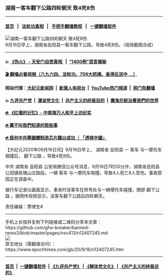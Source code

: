 ### 湖南一客车翻下公路四轮朝天 致4死8伤
------------------------

#### [首页](https://github.com/gfw-breaker/banned-news3/blob/master/README.md) &nbsp;&nbsp;|&nbsp;&nbsp; [法轮功真相](https://github.com/begood0513/basic/blob/master/README.md)  &nbsp;&nbsp;|&nbsp;&nbsp; [手把手翻墙教程](https://github.com/gfw-breaker/guides/wiki)  &nbsp;&nbsp;|&nbsp;&nbsp; [一键翻墙软件](https://github.com/gfw-breaker/nogfw/blob/master/README.md)  



<div><img alt="湖南一客车翻下公路四轮朝天 致4死8伤" class="attachment-djy_600_400 size-djy_600_400 wp-post-image" src="https://i.epochtimes.com/assets/uploads/2020/09/2-14-600x400.jpg"/>
<div class="caption">
 9月16日早上，湖南省岳阳县一客车翻下公路，导致4死8伤。（视频截图合成）
</div></div><hr/>

#### 💥 [《伪火》 - 天安门自焚真相 ](http://158.247.195.190:10000/videos/blog/weihuo.html)&nbsp; |&nbsp; [“1400例”谎言揭秘  ](http://158.247.195.190:10000/videos/blog/jiexi1400.html)

#### [ 🎬  翻墙必看视频（八九六四、法轮功、709大抓捕、香港反送中 ...）](https://github.com/gfw-breaker/links/blob/master/banned.md)

#### 网站代理：[大纪元新闻网](http://158.247.195.190:10080/gb/) &nbsp;|&nbsp; [新唐人电视台](http://158.247.195.190:8808/gb/)  &nbsp;|&nbsp; [YouTube热门频道](http://158.247.195.190/youtube.html) &nbsp;|&nbsp; [网门免翻墙](http://158.247.195.190:11000/show.aspx?name=ogHome)

#### 💥 [九评共产党](http://158.247.195.190:10000/videos/res/jiuping/)&nbsp; |&nbsp; [漫谈党文化](http://158.247.195.190:10000/videos/res/mtdwh/)&nbsp; |&nbsp; [共产主义的终极目的](http://158.247.195.190:10000/videos/res/zjmd/)&nbsp; |&nbsp; [魔鬼在統治著我們的世界](http://158.247.195.190:10000/videos/res/TheSpecter/)  

#### [ 🔥  《红墙的记忆》- 中南海万人和平上访纪实](http://158.247.195.190:10000/videos/news/../legend/index.html)

#### [ 🔥  黨不叫我們知道的那些事](http://158.247.195.190:10000/videos/news/truth02.html)

#### [ 🔥  爲何中共舉國體制造芯片難以成功 ｜「透視中國」](http://158.247.195.190:10000/videos/news/don03.html)

<div><p>
 【大纪元2020年09月16日讯】9月16日早上，
 <ok href="https://www.epochtimes.com/gb/tag/%E6%B9%96%E5%8D%97%E7%9C%81.html">
  湖南省
 </ok>
 <ok href="https://www.epochtimes.com/gb/tag/%E5%B2%B3%E9%98%B3%E5%8E%BF.html">
  岳阳县
 </ok>
 一
 <ok href="https://www.epochtimes.com/gb/tag/%E5%AE%A2%E8%BD%A6.html">
  客车
 </ok>
 与一摩托车相撞后，
 <ok href="https://www.epochtimes.com/gb/tag/%E7%BF%BB%E4%B8%8B%E5%85%AC%E8%B7%AF.html">
  翻下公路
 </ok>
 ，导致4死8伤。
</p>
<p>
 中共
 <ok href="https://www.epochtimes.com/gb/tag/%E6%B9%96%E5%8D%97%E7%9C%81.html">
  湖南省
 </ok>
 <ok href="https://www.epochtimes.com/gb/tag/%E5%B2%B3%E9%98%B3%E5%8E%BF.html">
  岳阳县
 </ok>
 公安局微信公众号消息，9月16日7时20分许，湖南省岳阳县公田镇玫瑰山庄路段，一辆
 <ok href="https://www.epochtimes.com/gb/tag/%E5%AE%A2%E8%BD%A6.html">
  客车
 </ok>
 与一摩托车相撞，导致4人死亡8人受伤。事故原因正在调查中。
</p>
<p>
 据行车记录仪画面显示，事发时该客车在转弯处与一辆摩托车碰撞，随即
 <ok href="https://www.epochtimes.com/gb/tag/%E7%BF%BB%E4%B8%8B%E5%85%AC%E8%B7%AF.html">
  翻下公路
 </ok>
 。据网传视频显示，该客车翻下公路后四轮朝天。
</p>
<p style="text-align: center;">
</p>
<p>
 责任编辑：萧律生#
</p>
</div>
<hr/>
手机上长按并复制下列链接或二维码分享本文章：<br/>
https://github.com/gfw-breaker/banned-news3/blob/master/pages/nsc413/n12407245.md <br/>
<a href='https://github.com/gfw-breaker/banned-news3/blob/master/pages/nsc413/n12407245.md'><img src='https://github.com/gfw-breaker/banned-news3/blob/master/pages/nsc413/n12407245.md.png'/></a> <br/>
原文地址（需翻墙访问）：https://www.epochtimes.com/gb/20/9/16/n12407245.htm


------------------------
#### [首页](https://github.com/gfw-breaker/banned-news3/blob/master/README.md) &nbsp;|&nbsp; [一键翻墙软件](https://github.com/gfw-breaker/nogfw/blob/master/README.md) &nbsp;| [《九评共产党》](https://github.com/gfw-breaker/9ping.md/blob/master/README.md#九评之一评共产党是什么) | [《解体党文化》](https://github.com/gfw-breaker/jtdwh.md/blob/master/README.md) | [《共产主义的终极目的》](https://github.com/gfw-breaker/gczydzjmd.md/blob/master/README.md)


<img src='http://gfw-breaker.win/banned-news3/pages/nsc413/n12407245.md' width='0px' height='0px'/>